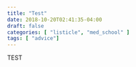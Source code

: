 ```yaml
---
title: "Test"
date: 2018-10-20T02:41:35-04:00
draft: false
categories: [ "listicle", "med_school" ]
tags: [ "advice"]
---
```



TEST

